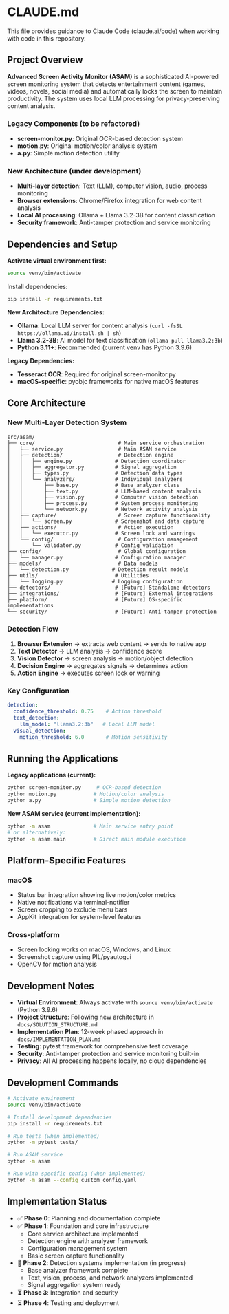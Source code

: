 # CLAUDE.md

This file provides guidance to Claude Code (claude.ai/code) when working with code in this repository.

## Project Overview

**Advanced Screen Activity Monitor (ASAM)** is a sophisticated AI-powered screen monitoring system that detects entertainment content (games, videos, novels, social media) and automatically locks the screen to maintain productivity. The system uses local LLM processing for privacy-preserving content analysis.

### Legacy Components (to be refactored)
- **screen-monitor.py**: Original OCR-based detection system
- **motion.py**: Original motion/color analysis system
- **a.py**: Simple motion detection utility

### New Architecture (under development)
- **Multi-layer detection**: Text (LLM), computer vision, audio, process monitoring
- **Browser extensions**: Chrome/Firefox integration for web content analysis
- **Local AI processing**: Ollama + Llama 3.2-3B for content classification
- **Security framework**: Anti-tamper protection and service monitoring

## Dependencies and Setup

**Activate virtual environment first:**
```bash
source venv/bin/activate
```

Install dependencies:
```bash
pip install -r requirements.txt
```

**New Architecture Dependencies:**
- **Ollama**: Local LLM server for content analysis (`curl -fsSL https://ollama.ai/install.sh | sh`)
- **Llama 3.2-3B**: AI model for text classification (`ollama pull llama3.2:3b`)
- **Python 3.11+**: Recommended (current venv has Python 3.9.6)

**Legacy Dependencies:**
- **Tesseract OCR**: Required for original screen-monitor.py
- **macOS-specific**: pyobjc frameworks for native macOS features

## Core Architecture

### New Multi-Layer Detection System
```
src/asam/
├── core/                           # Main service orchestration
│   ├── service.py                  # Main ASAM service
│   ├── detection/                  # Detection engine
│   │   ├── engine.py              # Detection coordinator
│   │   ├── aggregator.py          # Signal aggregation
│   │   ├── types.py               # Detection data types
│   │   └── analyzers/             # Individual analyzers
│   │       ├── base.py            # Base analyzer class
│   │       ├── text.py            # LLM-based content analysis
│   │       ├── vision.py          # Computer vision detection
│   │       ├── process.py         # System process monitoring
│   │       └── network.py         # Network activity analysis
│   ├── capture/                    # Screen capture functionality
│   │   └── screen.py              # Screenshot and data capture
│   ├── actions/                    # Action execution
│   │   └── executor.py            # Screen lock and warnings
│   └── config/                     # Configuration management
│       └── validator.py           # Config validation
├── config/                         # Global configuration
│   └── manager.py                 # Configuration manager
├── models/                         # Data models
│   └── detection.py              # Detection result models
├── utils/                         # Utilities
│   └── logging.py                # Logging configuration
├── detectors/                     # [Future] Standalone detectors
├── integrations/                  # [Future] External integrations
├── platform/                      # [Future] OS-specific implementations
└── security/                      # [Future] Anti-tamper protection
```

### Detection Flow
1. **Browser Extension** → extracts web content → sends to native app
2. **Text Detector** → LLM analysis → confidence score
3. **Vision Detector** → screen analysis → motion/object detection  
4. **Decision Engine** → aggregates signals → determines action
5. **Action Engine** → executes screen lock or warning

### Key Configuration
```yaml
detection:
  confidence_threshold: 0.75    # Action threshold
  text_detection:
    llm_model: "llama3.2:3b"   # Local LLM model
  visual_detection:
    motion_threshold: 6.0       # Motion sensitivity
```

## Running the Applications

**Legacy applications (current):**
```bash
python screen-monitor.py     # OCR-based detection
python motion.py            # Motion/color analysis
python a.py                 # Simple motion detection
```

**New ASAM service (current implementation):**
```bash
python -m asam              # Main service entry point
# or alternatively:
python -m asam.main         # Direct main module execution
```

## Platform-Specific Features

### macOS
- Status bar integration showing live motion/color metrics
- Native notifications via terminal-notifier
- Screen cropping to exclude menu bars
- AppKit integration for system-level features

### Cross-platform
- Screen locking works on macOS, Windows, and Linux
- Screenshot capture using PIL/pyautogui
- OpenCV for motion analysis

## Development Notes

- **Virtual Environment**: Always activate with `source venv/bin/activate` (Python 3.9.6)
- **Project Structure**: Following new architecture in `docs/SOLUTION_STRUCTURE.md`
- **Implementation Plan**: 12-week phased approach in `docs/IMPLEMENTATION_PLAN.md`
- **Testing**: pytest framework for comprehensive test coverage
- **Security**: Anti-tamper protection and service monitoring built-in
- **Privacy**: All AI processing happens locally, no cloud dependencies

## Development Commands

```bash
# Activate environment
source venv/bin/activate

# Install development dependencies
pip install -r requirements.txt

# Run tests (when implemented)
python -m pytest tests/

# Run ASAM service
python -m asam

# Run with specific config (when implemented)
python -m asam --config custom_config.yaml
```

## Implementation Status

- ✅ **Phase 0**: Planning and documentation complete
- ✅ **Phase 1**: Foundation and core infrastructure
  - Core service architecture implemented
  - Detection engine with analyzer framework
  - Configuration management system
  - Basic screen capture functionality
- 🔄 **Phase 2**: Detection systems implementation (in progress)
  - Base analyzer framework complete
  - Text, vision, process, and network analyzers implemented
  - Signal aggregation system ready
- ⏳ **Phase 3**: Integration and security
- ⏳ **Phase 4**: Testing and deployment